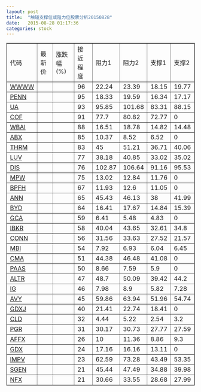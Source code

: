 ```yaml
---
layout: post
title:  "触碰支撑位或阻力位股票分析20150828"
date:   2015-08-28 01:17:36
categories: stock
---
```

<script type="text/javascript">
var stockList = []
stockList.push('gb_wwww');
stockList.push('gb_penn');
stockList.push('gb_ua');
stockList.push('gb_cof');
stockList.push('gb_wbai');
stockList.push('gb_abx');
stockList.push('gb_thrm');
stockList.push('gb_luv');
stockList.push('gb_dis');
stockList.push('gb_mpw');
stockList.push('gb_bpfh');
stockList.push('gb_ann');
stockList.push('gb_byd');
stockList.push('gb_gca');
stockList.push('gb_ibkr');
stockList.push('gb_conn');
stockList.push('gb_mbi');
stockList.push('gb_cma');
stockList.push('gb_paas');
stockList.push('gb_altr');
stockList.push('gb_ig');
stockList.push('gb_avy');
stockList.push('gb_gdxj');
stockList.push('gb_cld');
stockList.push('gb_pgr');
stockList.push('gb_affx');
stockList.push('gb_gdx');
stockList.push('gb_impv');
stockList.push('gb_sgen');
stockList.push('gb_nfx');
</script>
<table border="1">
 <tr>
 <td>代码</td>
 <td>最新价</td>
 <td>涨跌幅(%)</td>
 <td>接近程度</td>
 <td>阻力1</td>
 <td>阻力2</td>
 <td>支撑1</td>
 <td>支撑2</td>
</tr>
  <tr id="wwww" class="red">
  <td><a href="http://stock.finance.sina.com.cn/usstock/quotes/WWWW.html" target="_blank">WWWW</a></td><td></td><td></td><td>96</td><td>22.24</td><td>23.39</td><td>18.15</td><td>19.77</td></tr>
  <tr id="penn" class="red">
  <td><a href="http://stock.finance.sina.com.cn/usstock/quotes/PENN.html" target="_blank">PENN</a></td><td></td><td></td><td>95</td><td>18.33</td><td>19.59</td><td>16.34</td><td>17.17</td></tr>
  <tr id="ua" class="red">
  <td><a href="http://stock.finance.sina.com.cn/usstock/quotes/UA.html" target="_blank">UA</a></td><td></td><td></td><td>93</td><td>95.85</td><td>101.68</td><td>83.31</td><td>88.15</td></tr>
  <tr id="cof" class="red">
  <td><a href="http://stock.finance.sina.com.cn/usstock/quotes/COF.html" target="_blank">COF</a></td><td></td><td></td><td>91</td><td>77.7</td><td>80.82</td><td>72.77</td><td>0</td></tr>
  <tr id="wbai" class="red">
  <td><a href="http://stock.finance.sina.com.cn/usstock/quotes/WBAI.html" target="_blank">WBAI</a></td><td></td><td></td><td>88</td><td>16.51</td><td>18.78</td><td>14.82</td><td>14.48</td></tr>
  <tr id="abx" class="green">
  <td><a href="http://stock.finance.sina.com.cn/usstock/quotes/ABX.html" target="_blank">ABX</a></td><td></td><td></td><td>85</td><td>10.37</td><td>8.52</td><td>6.52</td><td>0</td></tr>
  <tr id="thrm" class="red">
  <td><a href="http://stock.finance.sina.com.cn/usstock/quotes/THRM.html" target="_blank">THRM</a></td><td></td><td></td><td>83</td><td>45</td><td>51.21</td><td>36.71</td><td>40.06</td></tr>
  <tr id="luv" class="red">
  <td><a href="http://stock.finance.sina.com.cn/usstock/quotes/LUV.html" target="_blank">LUV</a></td><td></td><td></td><td>77</td><td>38.18</td><td>40.85</td><td>33.02</td><td>35.02</td></tr>
  <tr id="dis" class="red">
  <td><a href="http://stock.finance.sina.com.cn/usstock/quotes/DIS.html" target="_blank">DIS</a></td><td></td><td></td><td>76</td><td>102.87</td><td>106.64</td><td>91.16</td><td>95.53</td></tr>
  <tr id="mpw" class="green">
  <td><a href="http://stock.finance.sina.com.cn/usstock/quotes/MPW.html" target="_blank">MPW</a></td><td></td><td></td><td>75</td><td>13.02</td><td>12.84</td><td>11.76</td><td>0</td></tr>
  <tr id="bpfh" class="red">
  <td><a href="http://stock.finance.sina.com.cn/usstock/quotes/BPFH.html" target="_blank">BPFH</a></td><td></td><td></td><td>67</td><td>11.93</td><td>12.6</td><td>11.05</td><td>0</td></tr>
  <tr id="ann" class="red">
  <td><a href="http://stock.finance.sina.com.cn/usstock/quotes/ANN.html" target="_blank">ANN</a></td><td></td><td></td><td>65</td><td>45.43</td><td>46.13</td><td>38</td><td>41.99</td></tr>
  <tr id="byd" class="red">
  <td><a href="http://stock.finance.sina.com.cn/usstock/quotes/BYD.html" target="_blank">BYD</a></td><td></td><td></td><td>64</td><td>16.41</td><td>17.67</td><td>14.84</td><td>15.39</td></tr>
  <tr id="gca" class="green">
  <td><a href="http://stock.finance.sina.com.cn/usstock/quotes/GCA.html" target="_blank">GCA</a></td><td></td><td></td><td>59</td><td>6.41</td><td>5.48</td><td>4.83</td><td>0</td></tr>
  <tr id="ibkr" class="red">
  <td><a href="http://stock.finance.sina.com.cn/usstock/quotes/IBKR.html" target="_blank">IBKR</a></td><td></td><td></td><td>58</td><td>40.04</td><td>43.65</td><td>32.61</td><td>34.8</td></tr>
  <tr id="conn" class="red">
  <td><a href="http://stock.finance.sina.com.cn/usstock/quotes/CONN.html" target="_blank">CONN</a></td><td></td><td></td><td>56</td><td>31.56</td><td>33.63</td><td>27.52</td><td>21.57</td></tr>
  <tr id="mbi" class="green">
  <td><a href="http://stock.finance.sina.com.cn/usstock/quotes/MBI.html" target="_blank">MBI</a></td><td></td><td></td><td>54</td><td>7.92</td><td>6.93</td><td>6.04</td><td>6.45</td></tr>
  <tr id="cma" class="red">
  <td><a href="http://stock.finance.sina.com.cn/usstock/quotes/CMA.html" target="_blank">CMA</a></td><td></td><td></td><td>51</td><td>44.38</td><td>46.48</td><td>41.08</td><td>0</td></tr>
  <tr id="paas" class="green">
  <td><a href="http://stock.finance.sina.com.cn/usstock/quotes/PAAS.html" target="_blank">PAAS</a></td><td></td><td></td><td>50</td><td>8.66</td><td>7.59</td><td>5.9</td><td>0</td></tr>
  <tr id="altr" class="red">
  <td><a href="http://stock.finance.sina.com.cn/usstock/quotes/ALTR.html" target="_blank">ALTR</a></td><td></td><td></td><td>47</td><td>48.7</td><td>50.09</td><td>39.42</td><td>44.2</td></tr>
  <tr id="ig" class="green">
  <td><a href="http://stock.finance.sina.com.cn/usstock/quotes/IG.html" target="_blank">IG</a></td><td></td><td></td><td>46</td><td>7.98</td><td>8.9</td><td>5.82</td><td>7.28</td></tr>
  <tr id="avy" class="red">
  <td><a href="http://stock.finance.sina.com.cn/usstock/quotes/AVY.html" target="_blank">AVY</a></td><td></td><td></td><td>45</td><td>59.86</td><td>63.94</td><td>51.96</td><td>54.74</td></tr>
  <tr id="gdxj" class="green">
  <td><a href="http://stock.finance.sina.com.cn/usstock/quotes/GDXJ.html" target="_blank">GDXJ</a></td><td></td><td></td><td>40</td><td>21.41</td><td>22.74</td><td>18.41</td><td>0</td></tr>
  <tr id="cld" class="red">
  <td><a href="http://stock.finance.sina.com.cn/usstock/quotes/CLD.html" target="_blank">CLD</a></td><td></td><td></td><td>32</td><td>4.44</td><td>5.22</td><td>2.54</td><td>3.2</td></tr>
  <tr id="pgr" class="green">
  <td><a href="http://stock.finance.sina.com.cn/usstock/quotes/PGR.html" target="_blank">PGR</a></td><td></td><td></td><td>31</td><td>30.17</td><td>30.73</td><td>27.77</td><td>27.59</td></tr>
  <tr id="affx" class="green">
  <td><a href="http://stock.finance.sina.com.cn/usstock/quotes/AFFX.html" target="_blank">AFFX</a></td><td></td><td></td><td>26</td><td>10</td><td>11.36</td><td>8.86</td><td>9.3</td></tr>
  <tr id="gdx" class="green">
  <td><a href="http://stock.finance.sina.com.cn/usstock/quotes/GDX.html" target="_blank">GDX</a></td><td></td><td></td><td>24</td><td>17.16</td><td>16.16</td><td>13.11</td><td>0</td></tr>
  <tr id="impv" class="red">
  <td><a href="http://stock.finance.sina.com.cn/usstock/quotes/IMPV.html" target="_blank">IMPV</a></td><td></td><td></td><td>23</td><td>62.59</td><td>73.28</td><td>43.49</td><td>53.35</td></tr>
  <tr id="sgen" class="green">
  <td><a href="http://stock.finance.sina.com.cn/usstock/quotes/SGEN.html" target="_blank">SGEN</a></td><td></td><td></td><td>21</td><td>45.44</td><td>47.49</td><td>34.88</td><td>39.98</td></tr>
  <tr id="nfx" class="green">
  <td><a href="http://stock.finance.sina.com.cn/usstock/quotes/NFX.html" target="_blank">NFX</a></td><td></td><td></td><td>21</td><td>30.66</td><td>33.55</td><td>28.68</td><td>27.99</td></tr>
</table>
